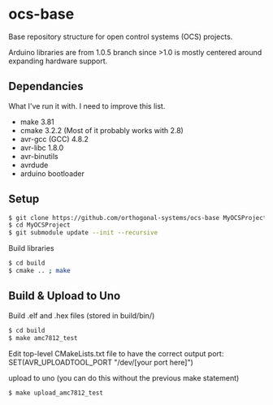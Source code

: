 # ocs-base
Base repository structure for open control systems (OCS) projects.

Arduino libraries are from 1.0.5 branch since >1.0 is mostly centered around expanding hardware support.

## Dependancies
What I've run it with.  I need to improve this list.

 * make 3.81
 * cmake 3.2.2 (Most of it probably works with 2.8)
 * avr-gcc (GCC) 4.8.2
 * avr-libc 1.8.0
 * avr-binutils
 * avrdude
 * arduino bootloader

## Setup
```Bash
$ git clone https://github.com/orthogonal-systems/ocs-base MyOCSProject
$ cd MyOCSProject
$ git submodule update --init --recursive
```

Build libraries
```Bash
$ cd build
$ cmake .. ; make
```

## Build & Upload to Uno
Build .elf and .hex files (stored in build/bin/)
```Bash
$ cd build
$ make amc7812_test
```

Edit top-level CMakeLists.txt file to have the correct output port: SET(AVR_UPLOADTOOL_PORT "/dev/[your port here]")

upload to uno (you can do this without the previous make statement)
```Bash
$ make upload_amc7812_test
```
